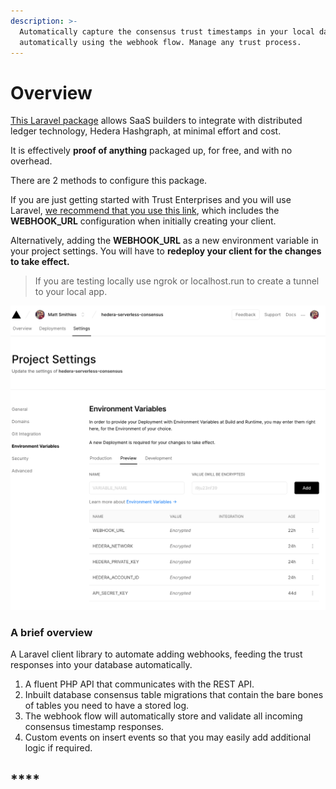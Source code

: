 ```yaml
---
description: >-
  Automatically capture the consensus trust timestamps in your local database,
  automatically using the webhook flow. Manage any trust process.
---
```


# Overview

[This Laravel package](https://github.com/trustenterprises/laravel-hashgraph) allows SaaS builders to integrate with distributed ledger technology, Hedera Hashgraph, at minimal effort and cost.

It is effectively **proof of anything** packaged up, for free, and with no overhead.

There are 2 methods to configure this package.

If you are just getting started with Trust Enterprises and you will use Laravel, [we recommend that you use this link](https://vercel.com/import/settings?s=https%3A%2F%2Fgithub.com%trustenterprises%2Fhedera-serverless-consensus&env=HEDERA_NETWORK%2CHEDERA_ACCOUNT_ID%2CHEDERA_PRIVATE_KEY%2CAPI_SECRET_KEY%2CWEBHOOK_URL&envDescription=Enter+your+account+id+and+private+key+from+the+hedera+portal.+The+API+secret+is+your+authentication+key+to+communicate+with+your+API%2C+create+a+secure+string+of+at+least+10+characters.&envLink=https%3A%2F%2Fdocs.trust.enterprises%2Fdeployment%2Fenvironment-variables&redirect-url=https%3A%2F%2Fdocs.trust.enterprises%2Frest-api%2Foverview&id=287751270&b=master&framework=nextjs), which includes the **WEBHOOK\_URL** configuration when initially creating your client.

Alternatively, adding the **WEBHOOK\_URL** as a new environment variable in your project settings. You will have to **redeploy your client for the changes to take effect.**

> If you are testing locally use ngrok or localhost.run to create a tunnel to your local app.

![](../.gitbook/assets/screenshot-2020-10-13-at-13.43.04.png)

### A brief overview

A Laravel client library to automate adding webhooks, feeding the trust responses into your database automatically. 

1. A fluent PHP API that communicates with the REST API.
2. Inbuilt database consensus table migrations that contain the bare bones of tables you need to have a stored log. 
3. The webhook flow will automatically store and validate all incoming consensus timestamp responses.
4. Custom events on insert events so that you may easily add additional logic if required.

## \*\*\*\*



